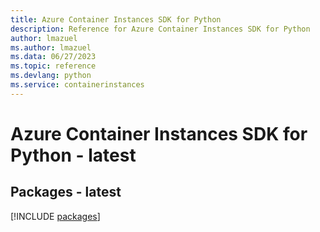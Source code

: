 ```yaml
---
title: Azure Container Instances SDK for Python
description: Reference for Azure Container Instances SDK for Python
author: lmazuel
ms.author: lmazuel
ms.data: 06/27/2023
ms.topic: reference
ms.devlang: python
ms.service: containerinstances
---
```

# Azure Container Instances SDK for Python - latest
## Packages - latest
[!INCLUDE [packages](container-instances-index.md)]